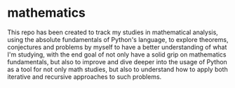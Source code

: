 # mathematics
This repo has been created to track my studies in mathematical analysis, using the absolute fundamentals of Python's language, to explore theorems, conjectures and problems by myself to have a better understanding of what I'm studying, with the end goal of not only have a solid grip on mathematics fundamentals, but also to improve and dive deeper into the usage of Python as a tool for not only math studies, but also to understand how to apply both iterative and recursive approaches to such problems.
